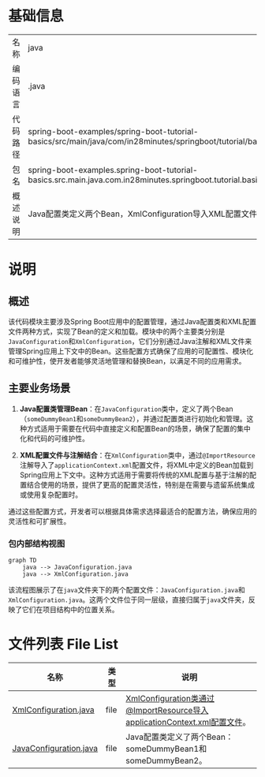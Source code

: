 # 基础信息

|      |      |
|------|------|
| 名称 | java |
| 编码语言 | .java |
| 代码路径 | spring-boot-examples/spring-boot-tutorial-basics/src/main/java/com/in28minutes/springboot/tutorial/basics/example/application/context/java |
| 包名 | spring-boot-examples.spring-boot-tutorial-basics.src.main.java.com.in28minutes.springboot.tutorial.basics.example.application.context.java |
| 概述说明 | Java配置类定义两个Bean，XmlConfiguration导入XML配置文件。 |

# 说明

## 概述

该代码模块主要涉及Spring Boot应用中的配置管理，通过Java配置类和XML配置文件两种方式，实现了Bean的定义和加载。模块中的两个主要类分别是`JavaConfiguration`和`XmlConfiguration`，它们分别通过Java注解和XML文件来管理Spring应用上下文中的Bean。这些配置方式确保了应用的可配置性、模块化和可维护性，使开发者能够灵活地管理和替换Bean，以满足不同的应用需求。

## 主要业务场景

1. **Java配置类管理Bean**：在`JavaConfiguration`类中，定义了两个Bean（`someDummyBean1`和`someDummyBean2`），并通过配置类进行初始化和管理。这种方式适用于需要在代码中直接定义和配置Bean的场景，确保了配置的集中化和代码的可维护性。

2. **XML配置文件与注解结合**：在`XmlConfiguration`类中，通过`@ImportResource`注解导入了`applicationContext.xml`配置文件，将XML中定义的Bean加载到Spring应用上下文中。这种方式适用于需要将传统的XML配置与基于注解的配置结合使用的场景，提供了更高的配置灵活性，特别是在需要与遗留系统集成或使用复杂配置时。

通过这些配置方式，开发者可以根据具体需求选择最适合的配置方法，确保应用的灵活性和可扩展性。


### 包内部结构视图

```mermaid
graph TD
    java --> JavaConfiguration.java
    java --> XmlConfiguration.java
```

该流程图展示了在`java`文件夹下的两个配置文件：`JavaConfiguration.java`和`XmlConfiguration.java`。这两个文件位于同一层级，直接归属于`java`文件夹，反映了它们在项目结构中的位置关系。

# 文件列表 File List

| 名称   | 类型  | 说明 |
|-------|------|-------------|
| [XmlConfiguration.java](XmlConfiguration.md) | file | XmlConfiguration类通过@ImportResource导入applicationContext.xml配置文件。 |
| [JavaConfiguration.java](JavaConfiguration.md) | file | Java配置类定义了两个Bean：someDummyBean1和someDummyBean2。 |


